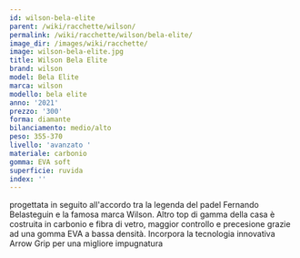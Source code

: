 ```yaml
---
id: wilson-bela-elite
parent: /wiki/racchette/wilson/
permalink: /wiki/racchette/wilson/bela-elite/
image_dir: /images/wiki/racchette/
image: wilson-bela-elite.jpg
title: Wilson Bela Elite
brand: wilson
model: Bela Elite
marca: wilson
modello: bela elite
anno: '2021'
prezzo: '300'
forma: diamante
bilanciamento: medio/alto
peso: 355-370
livello: 'avanzato '
materiale: carbonio
gomma: EVA soft
superficie: ruvida
index: ''
---
```

progettata in seguito all'accordo tra la legenda del padel Fernando Belasteguin e la famosa marca Wilson. Altro top di gamma della casa è costruita in carbonio e fibra di vetro, maggior controllo e precesione grazie ad una gomma EVA a bassa densità. Incorpora la tecnologia innovativa Arrow Grip per una migliore impugnatura  